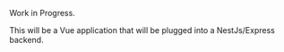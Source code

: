 Work in Progress.

This will be a Vue application that will be plugged into a NestJs/Express backend.
